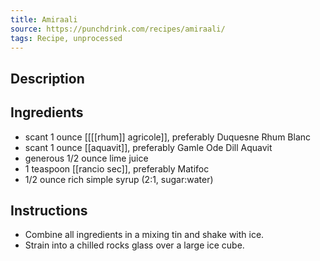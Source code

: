 ```yaml
---
title: Amiraali
source: https://punchdrink.com/recipes/amiraali/
tags: Recipe, unprocessed
---
```

## Description

## Ingredients
- scant 1 ounce [[[[rhum]] agricole]], preferably Duquesne Rhum Blanc
- scant 1 ounce [[aquavit]], preferably Gamle Ode Dill Aquavit
- generous 1/2 ounce lime juice
- 1 teaspoon [[rancio sec]], preferably Matifoc
- 1/2 ounce rich simple syrup (2:1, sugar:water)
## Instructions
- Combine all ingredients in a mixing tin and shake with ice.
- Strain into a chilled rocks glass over a large ice cube.

